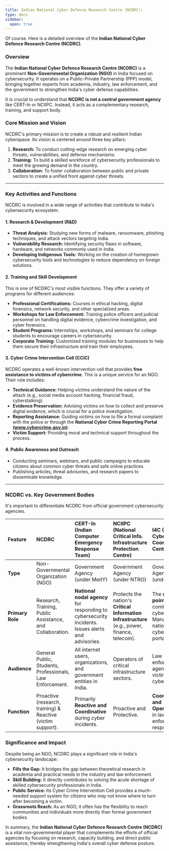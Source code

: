 ```yaml
---
title: Indian National Cyber Defence Research Centre (NCDRC);
type: docs
sidebar:
  open: true
---
```


Of course. Here is a detailed overview of the **Indian National Cyber Defence Research Centre (NCDRC)**.

### Overview

The **Indian National Cyber Defence Research Centre (NCDRC)** is a prominent **Non-Governmental Organization (NGO)** in India focused on cybersecurity. It operates on a Public-Private Partnership (PPP) model, bringing together experts from academia, industry, law enforcement, and the government to strengthen India's cyber defense capabilities.

It is crucial to understand that **NCDRC is not a central government agency** like CERT-In or NCIIPC. Instead, it acts as a complementary research, training, and support body.

### Core Mission and Vision

NCDRC's primary mission is to create a robust and resilient Indian cyberspace. Its vision is centered around three key pillars:

1.  **Research:** To conduct cutting-edge research on emerging cyber threats, vulnerabilities, and defense mechanisms.
2.  **Training:** To build a skilled workforce of cybersecurity professionals to meet the growing demand in the country.
3.  **Collaboration:** To foster collaboration between public and private sectors to create a unified front against cyber threats.

---

### Key Activities and Functions

NCDRC is involved in a wide range of activities that contribute to India's cybersecurity ecosystem.

#### 1. Research & Development (R&D)
*   **Threat Analysis:** Studying new forms of malware, ransomware, phishing techniques, and attack vectors targeting India.
*   **Vulnerability Research:** Identifying security flaws in software, hardware, and networks commonly used in India.
*   **Developing Indigenous Tools:** Working on the creation of homegrown cybersecurity tools and technologies to reduce dependency on foreign solutions.

#### 2. Training and Skill Development
This is one of NCDRC's most visible functions. They offer a variety of programs for different audiences:
*   **Professional Certifications:** Courses in ethical hacking, digital forensics, network security, and other specialized areas.
*   **Workshops for Law Enforcement:** Training police officers and judicial personnel on handling digital evidence, cybercrime investigation, and cyber forensics.
*   **Student Programs:** Internships, workshops, and seminars for college students to encourage careers in cybersecurity.
*   **Corporate Training:** Customized training modules for businesses to help them secure their infrastructure and train their employees.

#### 3. Cyber Crime Intervention Cell (CCIC)
NCDRC operates a well-known intervention cell that provides **free assistance to victims of cybercrime**. This is a unique service for an NGO. Their role includes:
*   **Technical Guidance:** Helping victims understand the nature of the attack (e.g., social media account hacking, financial fraud, cyberstalking).
*   **Evidence Preservation:** Advising victims on how to collect and preserve digital evidence, which is crucial for a police investigation.
*   **Reporting Assistance:** Guiding victims on how to file a formal complaint with the police or through the **National Cyber Crime Reporting Portal (www.cybercrime.gov.in)**.
*   **Victim Support:** Providing moral and technical support throughout the process.

#### 4. Public Awareness and Outreach
*   Conducting seminars, webinars, and public campaigns to educate citizens about common cyber threats and safe online practices.
*   Publishing articles, threat advisories, and research papers to disseminate knowledge.

---

### NCDRC vs. Key Government Bodies

It's important to differentiate NCDRC from official government cybersecurity agencies.

| Feature | **NCDRC** | **CERT-In (Indian Computer Emergency Response Team)** | **NCIIPC (National Critical Info. Infrastructure Protection Centre)** | **I4C (Indian Cyber Crime Coordination Centre)** |
| :--- | :--- | :--- | :--- | :--- |
| **Type** | Non-Governmental Organization (NGO) | Government Agency (under MeitY) | Government Agency (under NTRO) | Government Agency (under MHA) |
| **Primary Role** | Research, Training, Public Assistance, and Collaboration. | **National nodal agency** for responding to cybersecurity incidents. Issues alerts and advisories. | Protects the nation's **Critical Information Infrastructure** (e.g., power, finance, telecom). | The **nodal point** for combating cybercrime. Manages the national cybercrime portal. |
| **Audience** | General Public, Students, Professionals, Law Enforcement. | All internet users, organizations, and government entities in India. | Operators of critical infrastructure sectors. | Law enforcement agencies and victims of cybercrime. |
| **Function** | Proactive (research, training) & Reactive (victim support). | Primarily **Reactive and Coordinative** during cyber incidents. | Proactive and Protective. | **Coordinative and Operational** in law enforcement response. |

### Significance and Impact

Despite being an NGO, NCDRC plays a significant role in India's cybersecurity landscape:
*   **Fills the Gap:** It bridges the gap between theoretical research in academia and practical needs in the industry and law enforcement.
*   **Skill Building:** It directly contributes to solving the acute shortage of skilled cybersecurity professionals in India.
*   **Public Service:** Its Cyber Crime Intervention Cell provides a much-needed support system for citizens who may not know where to turn after becoming a victim.
*   **Grassroots Reach:** As an NGO, it often has the flexibility to reach communities and individuals more directly than formal government bodies.

In summary, the **Indian National Cyber Defence Research Centre (NCDRC)** is a vital non-governmental player that complements the efforts of official agencies by focusing on research, capacity building, and direct public assistance, thereby strengthening India's overall cyber defense posture.